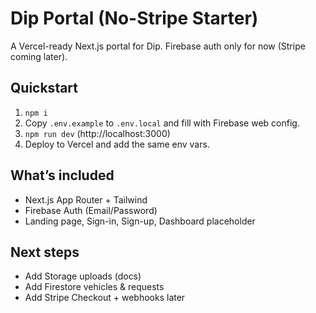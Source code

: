 # Dip Portal (No-Stripe Starter)

A Vercel-ready Next.js portal for Dip. Firebase auth only for now (Stripe coming later).

## Quickstart
1. `npm i`
2. Copy `.env.example` to `.env.local` and fill with Firebase web config.
3. `npm run dev` (http://localhost:3000)
4. Deploy to Vercel and add the same env vars.

## What’s included
- Next.js App Router + Tailwind
- Firebase Auth (Email/Password)
- Landing page, Sign-in, Sign-up, Dashboard placeholder

## Next steps
- Add Storage uploads (docs)
- Add Firestore vehicles & requests
- Add Stripe Checkout + webhooks later
